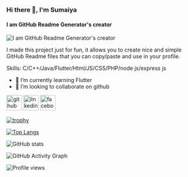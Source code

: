### Hi there 👋, I'm Sumaiya
#### I am GitHub Readme Generator's creator
![I am GitHub Readme Generator's creator](https://arturssmirnovs.github.io/github-profile-readme-generator/images/banner.png)

I made this project just for fun, it allows you to create nice and simple GitHub Readme files that you can copy/paste and use in your profile.

Skills: C/C++/Java/Flutter/Html/JS/CSS/PHP/node js/express js

- 🌱 I’m currently learning Flutter 
- 👯 I’m looking to collaborate on github 


[<img src='https://cdn.jsdelivr.net/npm/simple-icons@3.0.1/icons/github.svg' alt='github' height='40'>](https://github.com/https://github.com/SumaiyaTasnim12)  [<img src='https://cdn.jsdelivr.net/npm/simple-icons@3.0.1/icons/linkedin.svg' alt='linkedin' height='40'>](https://www.linkedin.com/in/https://www.linkedin.com/in/sumaiya-tasnim-666415234//)  [<img src='https://cdn.jsdelivr.net/npm/simple-icons@3.0.1/icons/facebook.svg' alt='facebook' height='40'>](https://www.facebook.com/https://www.facebook.com/profile.php?id=100065965410457)  

[![trophy](https://github-profile-trophy.vercel.app/?username=https://github.com/SumaiyaTasnim12)](https://github.com/ryo-ma/github-profile-trophy)

[![Top Langs](https://github-readme-stats.vercel.app/api/top-langs/?username=https://github.com/SumaiyaTasnim12)](https://github.com/anuraghazra/github-readme-stats)

![GitHub stats](https://github-readme-stats.vercel.app/api?username=https://github.com/SumaiyaTasnim12&show_icons=true)  

![GitHub Activity Graph](https://activity-graph.herokuapp.com/graph?username=https://github.com/SumaiyaTasnim12)  

![Profile views](https://gpvc.arturio.dev/https://github.com/SumaiyaTasnim12)  
